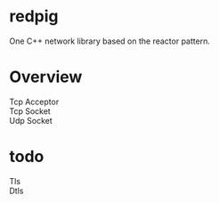 # redpig

One C++ network library based on the reactor pattern.
# Overview

Tcp Acceptor  
Tcp Socket  
Udp Socket  
# todo

Tls  
Dtls  
